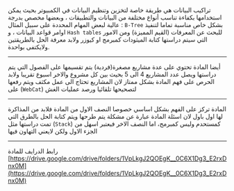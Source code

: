 تراكيب البيانات هي طريقة خاصة لتخزين وتنظيم البيانات في الكمبيوتر بحيث يمكن استخدامها بكفاءة تناسب أنواع مختلفة من
البيانات والتطبيقات ، وبعضها مخصص بدرجة عالية لبعض المهام المحددة على سبيل المثال : `B-Tree` بشكل خاص مناسبة تماما
لتنفيذ اوامر قواعد البيانات ، و `Hash tables` للبحث عن المعرفات (القيم المميزة) ومن الامور التي سيتم دراستها كتابة
الميثودات كمبرمج او كيوزر ولابد معرفة الحل بالطريقتين ولايكتفى بواحدة.

---
أيضا المادة تحتوي على عدة مشاريع مصغرة(فردية) يتم تقسيمها على الفصول التي يتم دراستها ويصل عدد المشاريع 4 الى 5 بحيث بين
كل مشروع والاخر اسبوع تقريبا ولابد الحرص على فهم المادة بشكل ممتاز لان المشاريع تحتاج الى عمل مكثف ويتم رفعها
على (`WebCat`) لتصحيحها تلقائيا ورصد عمليات الغش

---
المادة تركز على الفهم بشكل اساسي خصوصا النصف الاول من المادة فلابد من المذاكرة لها اول باول لان اسئلة المادة عبارة عن
مشكلة يتم طرحها ويتم كتابة الحل بالطرق التي تمت دراستها مثل (`Stack`) كمستحدم وليس كمبرمج، اما النصف الاخر فيعتبر اسهل
من الجزء الاول ولكن لايعني التهاون فيها

---
رابط الدرايف للمادة
[https://drive.google.com/drive/folders/1VpLkgJ2QOEgK__0C6X1Dg3_E2rxDnx0M](https://drive.google.com/drive/folders/1VpLkgJ2QOEgK__0C6X1Dg3_E2rxDnx0M)
